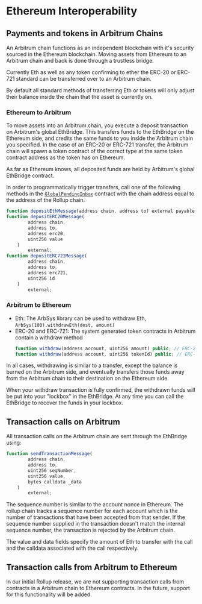 # Ethereum Interoperability

## Payments and tokens in Arbitrum Chains

An Arbitrum chain functions as an independent blockchain with it's security sourced in the Ethereum blockchain. Moving assets from Ethereum to an Arbitrum chain and back is done through a trustless bridge.

Currently Eth as well as any token confirming to ether the ERC-20 or ERC-721 standard can be transferred over to an Arbitrum chain.

By default all standard methods of transferring Eth or tokens will only adjust their balance inside the chain that the asset is currently on.

### Ethereum to Arbitrum

To move assets into an Arbitrum chain, you execute a deposit transaction on Arbitrum's global EthBridge. This transfers funds to the EthBridge on the Ethereum side, and credits the same funds to you inside the Arbitrum chain you specified. In the case of an ERC-20 or ERC-721 transfer, the Arbitrum chain will spawn a token contract of the correct type at the same token contract address as the token has on Ethereum.

As far as Ethereum knows, all deposited funds are held by Arbitrum's global EthBridge contract.

In order to programmatically trigger transfers, call one of the following methods in the [`GlobalPendingInbox`](https://github.com/OffchainLabs/arbitrum/blob/master/packages/arb-bridge-eth/contracts/GlobalPendingInbox.sol) contract with the chain address equal to the address of the Rollup chain.

```javascript
function depositEthMessage(address chain, address to) external payable;
function depositERC20Message(
        address chain,
        address to,
        address erc20,
        uint256 value
    )
        external;
function depositERC721Message(
        address chain,
        address to,
        address erc721,
        uint256 id
    )
        external;
```

### Arbitrum to Ethereum

-   Eth: The ArbSys library can be used to withdraw Eth, `ArbSys(100).withdrawEth(dest, amount)`
-   ERC-20 and ERC-721: The system generated token contracts in Arbitrum contain a withdraw method
    ```js
    function withdraw(address account, uint256 amount) public; // ERC-20
    function withdraw(address account, uint256 tokenId) public; // ERC-721
    ```

In all cases, withdrawing is similar to a transfer, except the balance is burned on the Arbitrum side, and eventually transfers those funds away from the Arbitrum chain to their destination on the Ethereum side.

When your withdraw transaction is fully confirmed, the withdrawn funds will be put into your "lockbox" in the EthBridge.
At any time you can call the EthBridge to recover the funds in your lockbox.

## Transaction calls on Arbitrum

All transaction calls on the Arbitrum chain are sent through the EthBridge using:

```js
function sendTransactionMessage(
        address chain,
        address to,
        uint256 seqNumber,
        uint256 value,
        bytes calldata _data
    )
        external;
```

The sequence number is similar to the account nonce in Ethereum. The rollup chain tracks a sequence number for each account which is the number of transactions that have been accepted from that sender. If the sequence number supplied in the transaction doesn't match the internal sequence number, the transaction is rejected by the Arbitrum chain.

The value and data fields specify the amount of Eth to transfer with the call and the calldata associated with the call respectively.

## Transaction calls from Arbitrum to Ethereum

In our initial Rollup release, we are not supporting transaction calls from contracts in a Arbitrum chain to Ethereum contracts. In the future, support for this functionality will be added.
